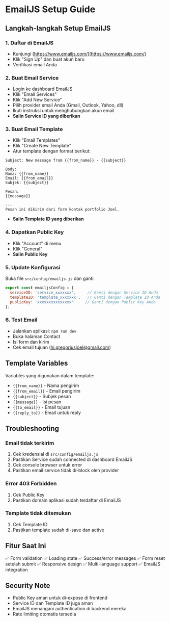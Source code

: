# EmailJS Setup Guide

## Langkah-langkah Setup EmailJS

### 1. Daftar di EmailJS
- Kunjungi [https://www.emailjs.com/](https://www.emailjs.com/)
- Klik "Sign Up" dan buat akun baru
- Verifikasi email Anda

### 2. Buat Email Service
- Login ke dashboard EmailJS
- Klik "Email Services"
- Klik "Add New Service"
- Pilih provider email Anda (Gmail, Outlook, Yahoo, dll)
- Ikuti instruksi untuk menghubungkan akun email
- **Salin Service ID yang diberikan**

### 3. Buat Email Template
- Klik "Email Templates"
- Klik "Create New Template"
- Atur template dengan format berikut:

```
Subject: New message from {{from_name}} - {{subject}}

Body:
Nama: {{from_name}}
Email: {{from_email}}
Subjek: {{subject}}

Pesan:
{{message}}

---
Pesan ini dikirim dari form kontak portfolio Joel.
```

- **Salin Template ID yang diberikan**

### 4. Dapatkan Public Key
- Klik "Account" di menu
- Klik "General"
- **Salin Public Key**

### 5. Update Konfigurasi
Buka file `src/config/emailjs.js` dan ganti:
```javascript
export const emailjsConfig = {
  serviceID: 'service_xxxxxxx',     // Ganti dengan Service ID Anda
  templateID: 'template_xxxxxxx',   // Ganti dengan Template ID Anda
  publicKey: 'xxxxxxxxxxxxxxx'     // Ganti dengan Public Key Anda
};
```

### 6. Test Email
- Jalankan aplikasi: `npm run dev`
- Buka halaman Contact
- Isi form dan kirim
- Cek email tujuan (hi.gregoriusjoel@gmail.com)

## Template Variables
Variables yang digunakan dalam template:
- `{{from_name}}` - Nama pengirim
- `{{from_email}}` - Email pengirim
- `{{subject}}` - Subjek pesan
- `{{message}}` - Isi pesan
- `{{to_email}}` - Email tujuan
- `{{reply_to}}` - Email untuk reply

## Troubleshooting

### Email tidak terkirim
1. Cek kredensial di `src/config/emailjs.js`
2. Pastikan Service sudah connected di dashboard EmailJS
3. Cek console browser untuk error
4. Pastikan email service tidak di-block oleh provider

### Error 403 Forbidden
1. Cek Public Key
2. Pastikan domain aplikasi sudah terdaftar di EmailJS

### Template tidak ditemukan
1. Cek Template ID
2. Pastikan template sudah di-save dan active

## Fitur Saat Ini
✅ Form validation
✅ Loading state
✅ Success/error messages
✅ Form reset setelah submit
✅ Responsive design
✅ Multi-language support
✅ EmailJS integration

## Security Note
- Public Key aman untuk di-expose di frontend
- Service ID dan Template ID juga aman
- EmailJS menangani authentication di backend mereka
- Rate limiting otomatis tersedia